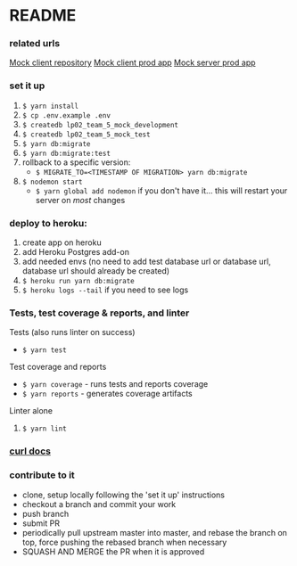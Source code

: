 # README

### related urls
[Mock client repository](https://github.com/Rosith/letsbook-client)
[Mock client prod app](https://letsbook-client.herokuapp.com/)
[Mock server prod app](https://letsbook-server.herokuapp.com/)

### set it up

1. `$ yarn install`
1. `$ cp .env.example .env`
1. `$ createdb lp02_team_5_mock_development`
1. `$ createdb lp02_team_5_mock_test`
1. `$ yarn db:migrate`
1. `$ yarn db:migrate:test`
1. rollback to a specific version:
    * `$ MIGRATE_TO=<TIMESTAMP OF MIGRATION> yarn db:migrate`
1. `$ nodemon start`
    * `$ yarn global add nodemon` if you don't have it... this will restart your server on *most* changes

### deploy to heroku:
1. create app on heroku
1. add Heroku Postgres add-on
1. add needed envs (no need to add test database url or database url, database url should already be created)
1. `$ heroku run yarn db:migrate`
1. `$ heroku logs --tail` if you need to see logs

### Tests, test coverage & reports, and linter
Tests (also runs linter on success)
* `$ yarn test`

Test coverage and reports
* `$ yarn coverage` - runs tests and reports coverage
* `$ yarn reports` - generates coverage artifacts

Linter alone
1. `$ yarn lint`

### [curl docs](./curl.md)

### contribute to it
* clone, setup locally following the 'set it up' instructions
* checkout a branch and commit your work
* push branch
* submit PR
* periodically pull upstream master into master, and rebase the branch on top, force pushing the rebased branch when necessary
* SQUASH AND MERGE the PR when it is approved
